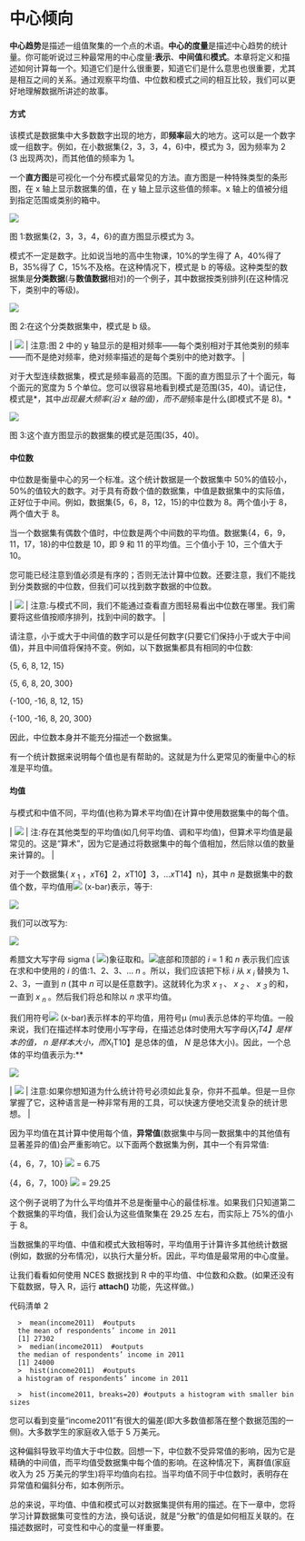 # 中心倾向

**中心趋势**是描述一组值聚集的一个点的术语。**中心的度量**是描述中心趋势的统计量。你可能听说过三种最常用的中心度量:**表示**、**中间值**和**模式**。本章将定义和描述如何计算每一个。知道它们是什么很重要，知道它们是什么意思也很重要，尤其是相互之间的关系。通过观察平均值、中位数和模式之间的相互比较，我们可以更好地理解数据所讲述的故事。

#### 方式

该模式是数据集中大多数数字出现的地方，即**频率**最大的地方。这可以是一个数字或一组数字。例如，在小数据集{2，3，3，4，6}中，模式为 3，因为频率为 2 (3 出现两次)，而其他值的频率为 1。

一个**直方图**是可视化一个分布模式最常见的方法。直方图是一种特殊类型的条形图，在 x 轴上显示数据集的值，在 y 轴上显示这些值的频率。x 轴上的值被分组到指定范围或类别的箱中。

![](../images/00003.jpeg)

图 1:数据集{2，3，3，4，6}的直方图显示模式为 3。

模式不一定是数字。比如说当地的高中生物课，10%的学生得了 A，40%得了 B，35%得了 C，15%不及格。在这种情况下，模式是 b 的等级。这种类型的数据集是**分类数据**(与**数值数据**相对)的一个例子，其中数据按类别排列(在这种情况下，类别中的等级)。

![](../images/00004.jpeg)

图 2:在这个分类数据集中，模式是 b 级。

| ![](../images/00005.gif) | 注意:图 2 中的 y 轴显示的是相对频率——每个类别相对于其他类别的频率——而不是绝对频率，绝对频率描述的是每个类别中的绝对数字。 |

对于大型连续数据集，模式是频率最高的范围。下面的直方图显示了十个面元，每个面元的宽度为 5 个单位。您可以很容易地看到模式是范围(35，40)。请记住，模式是*，其中*出现最大频率(沿 x 轴的值)，而不是*频率是什么(即模式不是 8)。*

![](../images/00006.jpeg)

图 3:这个直方图显示的数据集的模式是范围(35，40)。

#### 中位数

中位数是衡量中心的另一个标准。这个统计数据是一个数据集中 50%的值较小，50%的值较大的数字。对于具有奇数个值的数据集，中值是数据集中的实际值，正好位于中间。例如，数据集{5，6，8，12，15}的中位数为 8。两个值小于 8，两个值大于 8。

当一个数据集有偶数个值时，中位数是两个中间数的平均值。数据集{4，6，9，11，17，18}的中位数是 10，即 9 和 11 的平均值。三个值小于 10，三个值大于 10。

您可能已经注意到值必须是有序的；否则无法计算中位数。还要注意，我们不能找到分类数据的中位数，但我们可以找到数字数据的中位数。

| ![](../images/00005.gif) | 注意:与模式不同，我们不能通过查看直方图轻易看出中位数在哪里。我们需要将这些值按顺序排列，找到中间的数字。 |

请注意，小于或大于中间值的数字可以是任何数字(只要它们保持小于或大于中间值)，并且中间值将保持不变。例如，以下数据集都具有相同的中位数:

{5, 6, 8, 12, 15}

{5, 6, 8, 20, 300}

{-100, -16, 8, 12, 15}

{-100, -16, 8, 20, 300}

因此，中位数本身并不能充分描述一个数据集。

有一个统计数据来说明每个值也是有帮助的。这就是为什么更常见的衡量中心的标准是平均值。

#### 均值

与模式和中值不同，平均值(也称为算术平均值)在计算中使用数据集中的每个值。

| ![](../images/00005.gif) | 注:存在其他类型的平均值(如几何平均值、调和平均值)，但算术平均值是最常见的。这是“算术”，因为它是通过将数据集中的每个值相加，然后除以值的数量来计算的。 |

对于一个数据集{ *x* <sub class="calibre24">1</sub> ，*x*T6】2，*x*T10】3，…*x*T14】n}，其中 *n* 是数据集中的数值个数，平均值用![](../images/00007.gif) (x-bar)表示，等于:

![](../images/00008.jpeg)

我们可以改写为:

![](../images/00009.jpeg)

希腊文大写字母 sigma ( ![](../images/00010.gif))象征取和。![](../images/00010.gif)底部和顶部的 *i* = 1 和 *n* 表示我们应该在求和中使用的 *i* 的值:1、2、3、… *n* 。所以，我们应该把下标 *i* 从 *x <sub class="calibre24"> i </sub>* 替换为 1、2、3，一直到 *n* (其中 *n* 可以是任意数字)。这就转化为求 *x <sub class="calibre24"> 1 </sub>* 、 *x <sub class="calibre24"> 2 </sub>* 、 *x <sub class="calibre24"> 3 </sub>* 的和，一直到 *x <sub class="calibre24"> n </sub>* 。然后我们将总和除以 *n* 求平均值。

我们用符号![](../images/00011.gif) (x-bar)表示样本的平均值，用符号μ (mu)表示总体的平均值。一般来说，我们在描述样本时使用小写字母，在描述总体时使用大写字母(*X<sub class="calibre24">I</sub>T4】是样本的值， *n* 是样本大小，而*X<sub class="calibre24">I</sub>T10】是总体的值， *N* 是总体大小)。因此，一个总体的平均值表示为:**

![](../images/00012.jpeg)

| ![](../images/00005.gif) | 注意:如果你想知道为什么统计符号必须如此复杂，你并不孤单。但是一旦你掌握了它，这种语言是一种非常有用的工具，可以快速方便地交流复杂的统计思想。 |

因为平均值在其计算中使用每个值，**异常值**(数据集中与同一数据集中的其他值有显著差异的值)会严重影响它。以下面两个数据集为例，其中一个有异常值:

{4，6，7，10} ![](../images/00013.gif) = 6.75

{4，6，7，100} ![](../images/00013.gif) = 29.25

这个例子说明了为什么平均值并不总是衡量中心的最佳标准。如果我们只知道第二个数据集的平均值，我们会认为这些值聚集在 29.25 左右，而实际上 75%的值小于 8。

当数据集的平均值、中值和模式大致相等时，平均值用于计算许多其他统计数据(例如，数据的分布情况)，以执行大量分析。因此，平均值是最常用的中心度量。

让我们看看如何使用 NCES 数据找到 R 中的平均值、中位数和众数。(如果还没有下载数据，导入 R，运行 **attach()** 功能，先这样做。)

代码清单 2

```
  >  mean(income2011)  #outputs
  the mean of respondents’ income in 2011
  [1] 27302
  >  median(income2011)  #outputs
  the median of respondents’ income in 2011
  [1] 24000
  >  hist(income2011)  #outputs
  a histogram of respondents’ income in 2011

  >  hist(income2011, breaks=20) #outputs a histogram with smaller bin sizes

```

您可以看到变量“income2011”有很大的偏差(即大多数值都落在整个数据范围的一侧)。大多数学生的家庭收入低于 5 万美元。

这种偏斜导致平均值大于中位数。回想一下，中位数不受异常值的影响，因为它是精确的中间值，而平均值受数据集中每个值的影响。在这种情况下，离群值(家庭收入为 25 万美元的学生)将平均值向右拉。当平均值不同于中位数时，表明存在异常值和偏斜分布，如本例所示。

总的来说，平均值、中值和模式可以对数据集提供有用的描述。在下一章中，您将学习计算数据集可变性的方法，换句话说，就是“分散”的值是如何相互关联的。在描述数据时，可变性和中心的度量一样重要。